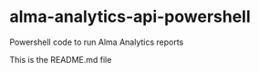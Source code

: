 # alma-analytics-api-powershell

Powershell code to run Alma Analytics reports

This is the README.md file
